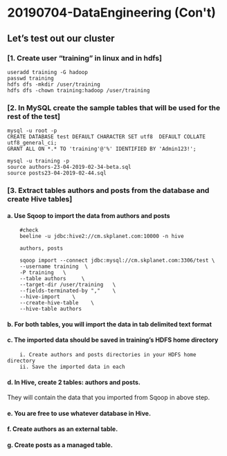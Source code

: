 # 20190704-DataEngineering (Con't) 


## Let’s test out our cluster 
    
### [1. Create user “training” in linux and in hdfs]

    useradd training -G hadoop 
    passwd training 
    hdfs dfs -mkdir /user/training
    hdfs dfs -chown training:hadoop /user/training

### [2. In MySQL create the sample tables that will be used for the rest of the test]
    mysql -u root -p
    CREATE DATABASE test DEFAULT CHARACTER SET utf8  DEFAULT COLLATE utf8_general_ci;
    GRANT ALL ON *.* TO 'training'@'%' IDENTIFIED BY 'Admin123!';

    mysql -u training -p
    source authors-23-04-2019-02-34-beta.sql
    source posts23-04-2019-02-44.sql

### [3. Extract tables authors and posts from the database and create Hive tables]

#### a. Use Sqoop to import the data from authors and posts 

        #check 
        beeline -u jdbc:hive2://cm.skplanet.com:10000 -n hive

        authors, posts

        sqoop import --connect jdbc:mysql://cm.skplanet.com:3306/test \
        --username training  \
        -P training   \
        --table authors     \
        --target-dir /user/training   \
        --fields-terminated-by ","    \
        --hive-import    \
        --create-hive-table    \
        --hive-table authors

#### b. For both tables, you will import the data in tab delimited text format 

#### c. The imported data should be saved in training’s HDFS home directory 
        i. Create authors and posts directories in your HDFS home directory 
        ii. Save the imported data in each 

#### d. In Hive, create 2 tables: authors and posts. 
They will contain the data that you imported from Sqoop in above step. 

#### e. You are free to use whatever database in Hive. 

#### f. Create authors as an external table. 

#### g. Create posts as a managed table.

